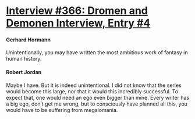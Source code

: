 # [Interview #366: Dromen and Demonen Interview, Entry #4](https://www.theoryland.com/intvmain.php?i=366#4)

#### Gerhard Hormann

Unintentionally, you may have written the most ambitious work of fantasy in human history.

#### Robert Jordan

Maybe I have. But it is indeed unintentional. I did not know that the series would become this large, nor that it would this incredibly successful. To expect that, one would need an ego even bigger than mine. Every writer has a big ego, don’t get me wrong, but to consciously have planned all this, you would have to be suffering from megalomania.

